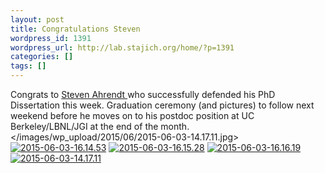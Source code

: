 ```yaml
---
layout: post
title: Congratulations Steven
wordpress_id: 1391
wordpress_url: http://lab.stajich.org/home/?p=1391
categories: []
tags: []
---
```

Congrats to [Steven Ahrendt ](http://lab.stajich.org/home/people/steven-ahrendt/)who successfully defended his PhD Dissertation this week. Graduation ceremony (and pictures) to follow next weekend before he moves on to his postdoc position at UC Berkeley/LBNL/JGI at the end of the month.</images/wp_upload/2015/06/2015-06-03-14.17.11.jpg>[![2015-06-03-16.14.53](/images/wp_upload/2015/06/2015-06-03-16.14.53-1024x796.jpg)](/images/wp_upload/2015/06/2015-06-03-16.14.53.jpg) [![2015-06-03-16.15.28](/images/wp_upload/2015/06/2015-06-03-16.15.28-768x1024.jpg)](/images/wp_upload/2015/06/2015-06-03-16.15.28.jpg) [![2015-06-03-16.16.19](/images/wp_upload/2015/06/2015-06-03-16.16.19-768x1024.jpg)](/images/wp_upload/2015/06/2015-06-03-16.16.19.jpg) [![2015-06-03-14.17.11](/images/wp_upload/2015/06/2015-06-03-14.17.11-1024x768.jpg)](/images/wp_upload/2015/06/2015-06-03-14.17.11.jpg)
